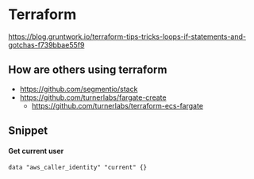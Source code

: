 Terraform
=============================

https://blog.gruntwork.io/terraform-tips-tricks-loops-if-statements-and-gotchas-f739bbae55f9

## How are others using terraform

- https://github.com/segmentio/stack
- https://github.com/turnerlabs/fargate-create
  * https://github.com/turnerlabs/terraform-ecs-fargate


## Snippet

#### Get current user

```
data "aws_caller_identity" "current" {}
```
